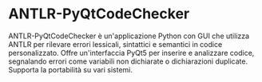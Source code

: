 # ANTLR-PyQtCodeChecker
ANTLR-PyQtCodeChecker è un'applicazione Python con GUI che utilizza ANTLR per rilevare errori lessicali, sintattici e semantici in codice personalizzato. Offre un'interfaccia PyQt5 per inserire e analizzare codice, segnalando errori come variabili non dichiarate o dichiarazioni duplicate. Supporta la portabilità su vari sistemi.
